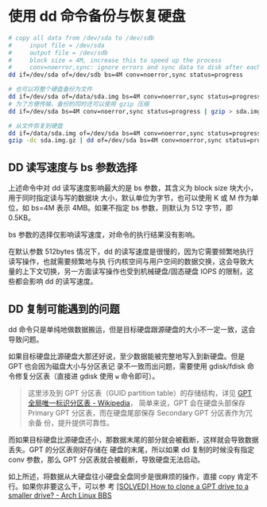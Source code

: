 # 使用 dd 命令备份与恢复硬盘

```bash
# copy all data from /dev/sda to /dev/sdb
#     input file = /dev/sda
#     output file = /dev/sdb
#     block size = 4M, increase this to speed up the process
#     conv=noerror,sync: ignore errors and sync data to disk after each block
dd if=/dev/sda of=/dev/sdb bs=4M conv=noerror,sync status=progress

# 也可以将整个硬盘备份为文件
dd if=/dev/sda of=/data/sda.img bs=4M conv=noerror,sync status=progress
# 为了方便传输，备份的同时还可以使用 gzip 压缩
dd if=/dev/sda bs=4M conv=noerror,sync status=progress | gzip > sda.img.gz

# 从文件恢复到硬盘
dd if=/data/sda.img of=/dev/sda bs=4M conv=noerror,sync status=progress
gzip -dc sda.img.gz | dd of=/dev/sda bs=4M conv=noerror,sync status=progress
```

## DD 读写速度与 bs 参数选择

上述命令中对 dd 读写速度影响最大的是 bs 参数，其含义为 block size 块大小，用于同时指定读与写的数据块
大小，默认单位为字节，也可以使用 K 或 M 作为单位，如 bs=4M 表示 4MB。如果不指定 bs 参数，则默认为
512 字节，即 0.5KB。

bs 参数的选择仅影响读写速度，对命令的执行结果没有影响。

在默认参数 512bytes 情况下，dd 的读写速度是很慢的，因为它需要频繁地执行读写操作，也就需要频繁地与执
行内核空间与用户空间的数据交换，这会导致大量的上下文切换，另一方面读写操作也受到机械硬盘/固态硬盘
IOPS 的限制，这些都会影响 dd 的读写速度。

## DD 复制可能遇到的问题

dd 命令只是单纯地做数据搬运，但是目标硬盘跟源硬盘的大小不一定一致，这会导致问题。

如果目标硬盘比源硬盘大那还好说，至少数据能被完整地写入到新硬盘。但是 GPT 也会因为磁盘大小与分区表记
录不一致而出问题，需要使用 gdisk/fdisk 命令修复分区表（直接进 gdisk 使用 `w` 命令即可）。

> 这里涉及到 GPT 分区表（GUID partition table）的存储结构，详见
> [GPT 全局唯一标识分区表 - Wikipedia](https://zh.wikipedia.org/wiki/GUID%E7%A3%81%E7%A2%9F%E5%88%86%E5%89%B2%E8%A1%A8)，
> 简单来说，GPT 会在硬盘头部保存 Primary GPT 分区表，而在硬盘尾部保存 Secondary GPT 分区表作为冗余备
> 份，提升提供可靠性。

而如果目标硬盘比源硬盘还小，那数据末尾的部分就会被截断，这样就会导致数据丢失。GPT 的分区表刚好存储在
硬盘的末尾，所以如果 dd 复制的时候没有指定 conv 参数，那么 GPT 分区表就会被截断，导致硬盘无法启动。

如上所述，将数据从大硬盘往小硬盘全盘同步是很麻烦的操作，直接 copy 肯定不行。如果你非要这么干，可以参
考
[[SOLVED] How to clone a GPT drive to a smaller drive? - Arch Linux BBS](https://bbs.archlinux.org/viewtopic.php?id=154057)
